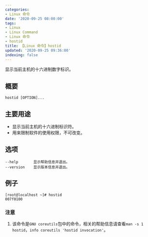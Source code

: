 ```yaml
---
categories:
- Linux 命令
date: '2020-09-25 08:00:00'
tags:
- Linux
- Linux Command
- Linux 命令
- hostid
title: 【Linux 命令】hostid
updated: '2020-09-25 09:36:00'
indexing: false
---
```


显示当前主机的十六进制数字标识。

## 概要

```shell
hostid [OPTION]...
```

## 主要用途

- 显示当前主机的十六进制标识符。
- 用来限制软件的使用权限，不可改变。

## 选项

```shell
--help       显示帮助信息并退出。
--version    显示版本信息并退出。
```

## 例子

```shell
[root@localhost ~]# hostid
007f0100
```

### 注意

1. 该命令是`GNU coreutils`包中的命令，相关的帮助信息请查看`man -s 1 hostid`，`info coreutils 'hostid invocation'`。


<!-- Linux命令行搜索引擎：https://jaywcjlove.github.io/linux-command/ -->
